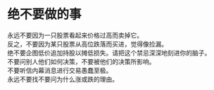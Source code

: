 # 绝不要做的事
永远不要因为一只股票看起来价格过高而卖掉它。  
反之，不要因为某只股票从高位跌落而买进，觉得像捡漏。  
绝不要企图低价追加持股以摊低损失。请把这个禁忌深深地刻进你的脑子。  
不要问别人他们如何决策，不要被他们的决策所影响。  
不要听信内幕消息进行交易愚蠢至极。  
永远不要找不要问为什么涨或跌的理由。   